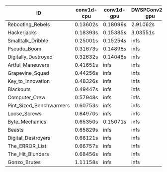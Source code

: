 |ID|conv1d-cpu|conv1d-gpu|DWSPConv2D-gpu|gemm-gpu|avg|
|-|-|-|-|-|-|
|Rebooting_Rebels|0.13602s|0.18099s|2.91062s|1.73025s|1.23947s|
|Hackerjacks|0.18393s|0.15385s|3.03551s|1.93615s|1.32736s|
|Smalltalk_Dribble|0.25001s|0.15254s|infs|1.96866s|infs|
|Pseudo_Boom|0.31673s|0.14898s|infs|4.45510s|infs|
|Digitally_Destroyed|0.32632s|0.14048s|infs|2.55804s|infs|
|Artful_Maneuvers|0.41651s|infs|infs|4.54951s|infs|
|Grapevine_Squad|0.44256s|infs|infs|4.43831s|infs|
|Key_to_Innovation|0.48326s|infs|infs|4.54186s|infs|
|Blackouts|0.49447s|infs|infs|4.55286s|infs|
|Computer_Crew|0.57948s|infs|infs|4.53394s|infs|
|Pint_Sized_Benchwarmers|0.60753s|infs|infs|4.43847s|infs|
|Loose_Screws|0.64970s|infs|infs|4.49762s|infs|
|Byte_Mechanics|0.65350s|0.15071s|infs|4.46033s|infs|
|Beasts|0.65829s|infs|infs|4.46071s|infs|
|Digital_Destroyers|0.66121s|infs|infs|4.52422s|infs|
|The_ERROR_List|0.66757s|infs|infs|4.44523s|infs|
|The_Hit_Blunders|0.68456s|infs|infs|4.52493s|infs|
|Gonzo_Brutes|1.11158s|infs|infs|4.43986s|infs|
